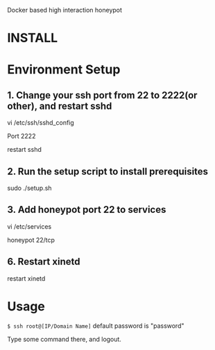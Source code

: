 Docker based high interaction honeypot


INSTALL
=======

# Environment Setup


## 1. Change your ssh port from 22 to 2222(or other), and restart sshd

   vi /etc/ssh/sshd_config
  
   Port 2222
  
   restart sshd

## 2. Run the setup script to install prerequisites

   sudo ./setup.sh

## 3. Add honeypot port 22 to services

   vi /etc/services
   
   honeypot        22/tcp

## 6. Restart xinetd
   restart xinetd

# Usage

`$ ssh root@[IP/Domain Name]` default password is "password"

Type some command there, and logout.

